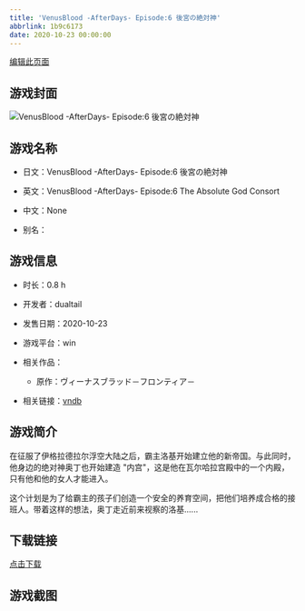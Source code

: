 ```yaml
---
title: 'VenusBlood -AfterDays- Episode:6 後宮の絶対神'
abbrlink: 1b9c6173
date: 2020-10-23 00:00:00
---
```

[编辑此页面](https://github.com/ACG-3/ADV3-source/blob/main/source/_posts/VenusBlood%20-AfterDays-%20Episode6%20%E5%BE%8C%E5%AE%AE%E3%81%AE%E7%B5%B6%E5%AF%BE%E7%A5%9E.md)

## 游戏封面

![VenusBlood -AfterDays- Episode:6 後宮の絶対神](https://pan.timero.xyz/d/onedrive/img_lib_001/VenusBlood%20-AfterDays-%20Episode6%20%E5%BE%8C%E5%AE%AE%E3%81%AE%E7%B5%B6%E5%AF%BE%E7%A5%9E_cover.avif)


## 游戏名称

- 日文：VenusBlood -AfterDays- Episode:6 後宮の絶対神
- 英文：VenusBlood -AfterDays- Episode:6 The Absolute God Consort
- 中文：None

- 别名：


## 游戏信息

- 时长：0.8 h
- 开发者：dualtail
- 发售日期：2020-10-23
- 游戏平台：win
- 相关作品：
   - 原作：ヴィーナスブラッド－フロンティア－

- 相关链接：[vndb](https://vndb.org/v29474)


## 游戏简介

在征服了伊格拉德拉尔浮空大陆之后，霸主洛基开始建立他的新帝国。与此同时，他身边的绝对神奥丁也开始建造 "内宫"，这是他在瓦尔哈拉宫殿中的一个内殿，只有他和他的女人才能进入。

这个计划是为了给霸主的孩子们创造一个安全的养育空间，把他们培养成合格的接班人。带着这样的想法，奥丁走近前来视察的洛基......




## 下载链接

[点击下载](https://pan.timero.xyz/onedrive/adv_lib_001/VenusBlood%20-AfterDays-%20Episode6%20%E5%BE%8C%E5%AE%AE%E3%81%AE%E7%B5%B6%E5%AF%BE%E7%A5%9E)


## 游戏截图


